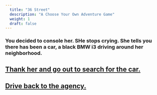 ```yaml
---
  title: "36 Street"
  description: "A Choose Your Own Adventure Game"
  weight: 1
  draft: false
---
```

### You decided to console her. SHe stops crying. She tells you there has been a car, a black BMW i3 driving around her neighborhood.

## [Thank her and go out to search for the car.](/12)

## [Drive back to the agency.](/14)
